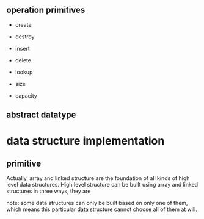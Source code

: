 

## operation primitives
* create
* destroy

* insert
* delete

* lookup

* size
* capacity


## abstract datatype











data structure implementation
==============================

primitive
-----------------------------
Actually, array and linked structure are the foundation of all
kinds of high level data structures. High level structure can be built
using array and linked structures in three ways, they are



note: some data structures can only be built based on only one of them, which means
      this particular data structure cannot choose all of them at will.

